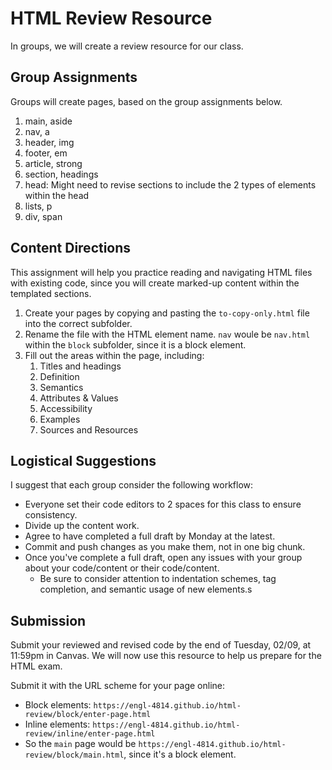 # HTML Review Resource

In groups, we will create a review resource for our class.

## Group Assignments

Groups will create pages, based on the group assignments below.

1. main, aside
2. nav, a
3. header, img
4. footer, em
5. article, strong
6. section, headings 
7. head: Might need to revise sections to include the 2 types of elements within the head 
8. lists, p
9. div, span

## Content Directions

This assignment will help you practice reading and navigating HTML files with existing code, since you will create marked-up content within the templated sections.

1. Create your pages by copying and pasting the `to-copy-only.html` file into the correct subfolder.
2. Rename the file with the HTML element name. `nav` woule be `nav.html` within the `block` subfolder, since it is a block element.
3. Fill out the areas within the page, including:
   1. Titles and headings
   2. Definition
   3. Semantics
   4. Attributes &amp; Values
   5. Accessibility
   6. Examples
   7. Sources and Resources

## Logistical Suggestions

I suggest that each group consider the following workflow:

- Everyone set their code editors to 2 spaces for this class to ensure consistency.
- Divide up the content work.
- Agree to have completed a full draft by Monday at the latest.
- Commit and push changes as you make them, not in one big chunk.
- Once you've complete a full draft, open any issues with your group about your code/content or their code/content. 
  - Be sure to consider attention to indentation schemes, tag completion, and semantic usage of new elements.s

## Submission

Submit your reviewed and revised code by the end of Tuesday, 02/09, at 11:59pm in Canvas. We will now use this resource to help us prepare  for the HTML exam.

Submit it with the URL scheme for your page online: 
- Block elements: `https://engl-4814.github.io/html-review/block/enter-page.html`
- Inline elements: `https://engl-4814.github.io/html-review/inline/enter-page.html`
- So the `main` page would be `https://engl-4814.github.io/html-review/block/main.html`, since it's a block element.